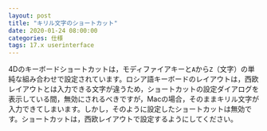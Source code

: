 ```yaml
---
layout: post
title: "キリル文字のショートカット"
date: 2020-01-24 08:00:00
categories: 仕様
tags: 17.x userinterface
---
```


4Dのキーボードショートカットは，モディファイアキーと``A``から``Z``（文字）の単純な組み合わせで設定されています。ロシア語キーボードのレイアウトは，西欧レイアウトとは入力できる文字が違うため，ショートカットの設定ダイアログを表示している間，無効にされるべきですが，Macの場合，そのままキリル文字が入力できてしまいます。しかし，そのように設定したショートカットは無効です。ショートカットは，西欧レイアウトで設定するようにしてください。
